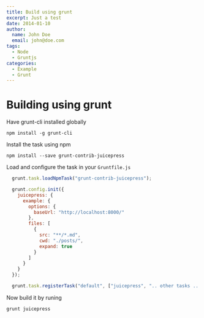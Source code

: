 ```yaml
---
title: Build using grunt
excerpt: Just a test
date: 2014-01-10
author:
  name: John Doe
  email: john@doe.com
tags:
  - Node
  - Gruntjs
categories:
  - Example
  - Grunt
---
```


# Building using grunt

Have grunt-cli installed globally

```shell
npm install -g grunt-cli
```

Install the task using npm

```shell
npm install --save grunt-contrib-juicepress
```

Load and configure the task in your `Gruntfile.js`

```js
  grunt.task.loadNpmTask("grunt-contrib-juicepress");

  grunt.config.init({
    juicepress: {
      example: {
        options: {
          baseUrl: "http://localhost:8000/"
        },
        files: [
          {
            src: "**/*.md",
            cwd: "./posts/",
            expand: true
          }
        ]
      }
    }
  });

  grunt.task.registerTask("default", ["juicepress", ".. other tasks ..."]);
```

Now build it by runing

```shell
grunt juicepress
```
